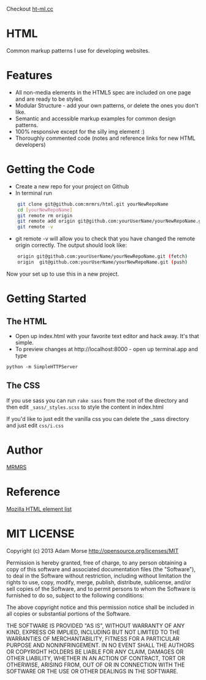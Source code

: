 Checkout [ht-ml.cc](http://ht-ml.cc "HTML - Common patterns for reuse")

# HTML

Common markup patterns I use for developing websites.

# Features

* All non-media elements in the HTML5 spec are included on one page and are ready to be styled.
* Modular Structure - add your own patterns, or delete the ones you don't like.
* Semantic and accessible markup examples for common design patterns.
* 100% responsive except for the silly img element :)
* Thoroughly commented code (notes and reference links for new HTML developers)

# Getting the Code

* Create a new repo for your project on Github
* In terminal run
```bash
    git clone git@github.com:mrmrs/html.git yourNewRepoName
    cd [yourNewRepoName]
    git remote rm origin
    git remote add origin git@github.com:yourUserName/yourNewRepoName.git
    git remote -v
```

* git remote -v will allow you to check that you have changed the remote origin correctly. The output should look like:
```bash
    origin git@github.com:yourUserName/yourNewRepoName.git (fetch)
    origin  git@github.com:yourUserName/yourNewRepoName.git (push)
```

Now your set up to use this in a new project.

# Getting Started

## The HTML
* Open up index.html with your favorite text editor and hack away. It's that simple.
* To preview changes at http://localhost:8000 - open up terminal.app and type
```
python -m SimpleHTTPServer
```

## The CSS

If you use sass you can run ```rake sass``` from the root of the directory and then
edit ```_sass/_styles.scss``` to style the content in index.html

If you'd like to just edit the vanilla css you can delete the _sass directory and
just edit ```css/i.css```


# Author
[MRMRS](http://mrmrs.cc "Adam Morse - Designer Developer")

# Reference
[Mozilla HTML element list](http://https://developer.mozilla.org/en-US/docs/Web/Guide/HTML/HTML5/HTML5_element_list "Mozilla HTML element list")

# MIT LICENSE
Copyright (c) 2013 Adam Morse http://opensource.org/licenses/MIT

Permission is hereby granted, free of charge, to any person obtaining a copy of this software and associated documentation files (the "Software"), to deal in the Software without restriction, including without limitation the rights to use, copy, modify, merge, publish, distribute, sublicense, and/or sell copies of the Software, and to permit persons to whom the Software is furnished to do so, subject to the following conditions:

The above copyright notice and this permission notice shall be included in all copies or substantial portions of the Software.

THE SOFTWARE IS PROVIDED "AS IS", WITHOUT WARRANTY OF ANY KIND, EXPRESS OR IMPLIED, INCLUDING BUT NOT LIMITED TO THE WARRANTIES OF MERCHANTABILITY, FITNESS FOR A PARTICULAR PURPOSE AND NONINFRINGEMENT. IN NO EVENT SHALL THE AUTHORS OR COPYRIGHT HOLDERS BE LIABLE FOR ANY CLAIM, DAMAGES OR OTHER LIABILITY, WHETHER IN AN ACTION OF CONTRACT, TORT OR OTHERWISE, ARISING FROM, OUT OF OR IN CONNECTION WITH THE SOFTWARE OR THE USE OR OTHER DEALINGS IN THE SOFTWARE.

